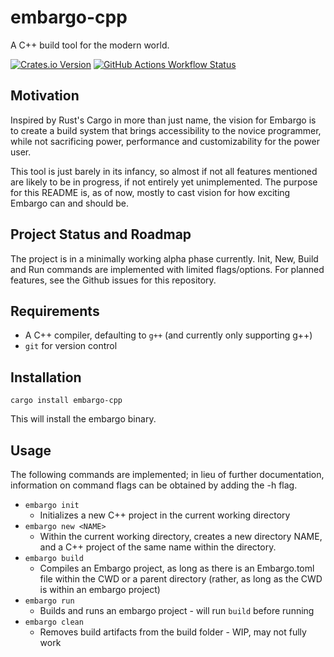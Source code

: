 # embargo-cpp

A C++ build tool for the modern world.

[![Crates.io Version](https://img.shields.io/crates/v/embargo-cpp)](https://crates.io/crates/embargo-cpp)
[![GitHub Actions Workflow Status](https://img.shields.io/github/actions/workflow/status/dbecher1/embargo-cpp/rust.yml)](https://github.com/dbecher1/embargo-cpp/actions)

## Motivation

Inspired by Rust's Cargo in more than just name, the vision for Embargo is to create a build system that brings accessibility to the novice programmer, while not sacrificing power, performance and customizability for the power user.

This tool is just barely in its infancy, so almost if not all features mentioned are likely to be in progress, if not entirely yet unimplemented. The purpose for this README is, as of now, mostly to cast vision for how exciting Embargo can and should be.

## Project Status and Roadmap

The project is in a minimally working alpha phase currently. Init, New, Build and Run commands are implemented with limited flags/options. For planned features, see the Github issues for this repository.

## Requirements

 - A C++ compiler, defaulting to `g++` (and currently only supporting g++)
 - `git` for version control

## Installation

`cargo install embargo-cpp`

This will install the embargo binary.

## Usage

The following commands are implemented; in lieu of further documentation, information on command flags can be obtained by adding the -h flag. 

- `embargo init`
    - Initializes a new C++ project in the current working directory
- `embargo new <NAME>`
    - Within the current working directory, creates a new directory NAME, and a C++ project of the same name within the directory.
- `embargo build`
    - Compiles an Embargo project, as long as there is an Embargo.toml file within the CWD or a parent directory (rather, as long as the CWD is within an embargo project)
- `embargo run`
    - Builds and runs an embargo project - will run `build` before running
- `embargo clean`
    - Removes build artifacts from the build folder - WIP, may not fully work